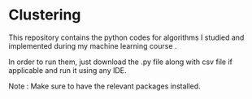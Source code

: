 # Clustering

This repository contains the python codes for algorithms I studied and implemented during my machine learning course .

In order to run them, just download the .py file along with csv file if applicable and run it using any IDE.

Note : Make sure to have the relevant packages installed.
